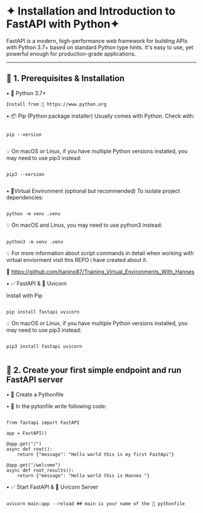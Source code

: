# ✦ Installation and Introduction to FastAPI with Python✦

FastAPI is a modern, high-performance web framework for building APIs with Python 3.7+ based on standard Python type hints. It's easy to use, yet powerful enough for production-grade applications.

---

## 🔹 1. Prerequisites & Installation 

• 🐍 Python 3.7+

    Install from 🔗 https://www.python.org

• 📦 Pip (Python package installer)
  Usually comes with Python. Check with:

  ```Shell

  pip --version

  
  ```

💡 On macOS or Linux, if you have multiple Python versions installed, you may need to use pip3 instead:

 ```Shell

pip3 --version 
  
```

• 🧪Virtual Environment (optional but recommended)
  To isolate project dependencies:

```Shell

python -m venv .venv

```

💡 On macOS and Linux, you may need to use python3 instead:

```Shell

python3 -m venv .venv

```

💡 For more information about script commands in detail when working with virtual enviorment visit this REPO i have created about it. 

🔗 https://github.com/hanino87/Training_Virtual_Environments_With_Hannes

• ✅ FastAPI & 🚀 Uvicorn 

Install with Pip 

```Shell

pip install fastapi uvicorn

```
💡 On macOS or Linux, if you have multiple Python versions installed, you may need to use pip3 instead:

 ```Shell

pip3 install fastapi uvicorn
  
```

## 🔹 2. Create your first simple endpoint and run FastAPI server 

• 🐍 Create a Pythonfile 

• 🐍  In the pytonfile write following code:


```shell

from fastapi import FastAPI

app = FastAPI()

@app.get("/")
async def root():
    return {"message": "Hello world this is my first FastApi"}

@app.get("/welcome")
async def root_results():
    return {"message": "Hello world this is Hannes "}
```

• ✅ Start FastAPI & 🚀 Uvicorn Server

 ```Shell

uvicorn main:app --reload ## main is your name of the 🐍 pythonfile 
  
```

